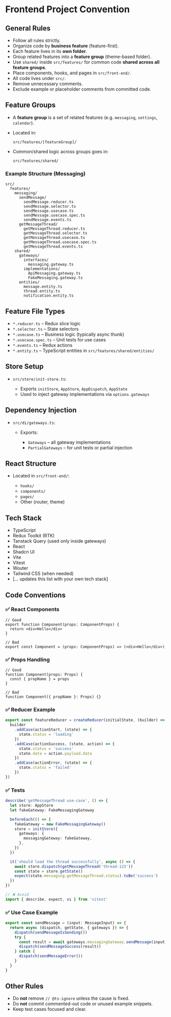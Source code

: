 
# Frontend Project Convention

## General Rules

* Follow all rules strictly.
* Organize code by **business feature** (feature-first).
* Each feature lives in its **own folder**.
* Group related features into a **feature group** (theme-based folder).
* Use `shared/` inside `src/features/` for common code **shared across all feature groups**.
* Place components, hooks, and pages in `src/front-end/`.
* All code lives under `src/`.
* Remove unnecessary comments.
* Exclude example or placeholder comments from committed code.

## Feature Groups

* A **feature group** is a set of related features (e.g. `messaging`, `settings`, `calendar`).
* Located in:

  ```
  src/features/[featureGroup]/
  ```
* Common/shared logic across groups goes in:

  ```
  src/features/shared/
  ```


### Example Structure (Messaging)

```
src/
  features/
    messaging/
      sendMessage/
        sendMessage.reducer.ts
        sendMessage.selector.ts
        sendMessage.usecase.ts
        sendMessage.usecase.spec.ts
        sendMessage.events.ts
      getMessageThread/
        getMessageThread.reducer.ts
        getMessageThread.selector.ts
        getMessageThread.usecase.ts
        getMessageThread.usecase.spec.ts
        getMessageThread.events.ts
    shared/
      gateways/
        interfaces/
          messaging.gateway.ts
        implementations/
          ApiMessaging.gateway.ts
          FakeMessaging.gateway.ts
      entities/
        message.entity.ts
        thread.entity.ts
        notification.entity.ts
```

## Feature File Types

* `*.reducer.ts` – Redux slice logic
* `*.selector.ts` – State selectors
* `*.usecase.ts` – Business logic (typically async thunk)
* `*.usecase.spec.ts` – Unit tests for use cases
* `*.events.ts` – Redux actions
* `*.entity.ts` – TypeScript entities in `src/features/shared/entities/`


## Store Setup

* `src/store/init-store.ts`:

  * Exports `initStore`, `AppStore`, `AppDispatch`, `AppState`
  * Used to inject gateway implementations via `options.gateways`

## Dependency Injection

* `src/di/gateways.ts`:

  * Exports:

    * `Gateways` – all gateway implementations
    * `PartialGateways` – for unit tests or partial injection


## React Structure

* Located in `src/front-end/`:

  * `hooks/`
  * `components/`
  * `pages/`
  * Other (router, theme)

##  Tech Stack

* TypeScript
* Redux Toolkit (RTK)
* Tanstack Query (used only inside gateways)
* React
* Shadcn UI
* Vite
* Vitest
* Wouter
* Tailwind CSS (when needed)
* [... updates this list with your own tech stack]

## Code Conventions

### ✅ React Components

```tsx
// Good
export function Component(props: ComponentProps) {
  return <div>Hello</div>
}

// Bad
export const Component = (props: ComponentProps) => (<div>Hello</div>)
```

### ✅ Props Handling

```tsx
// Good
function Component(props: Props) {
  const { propName } = props
}

// Bad
function Component({ propName }: Props) {}
```

### ✅ Reducer Example

```ts
export const featureReducer = createReducer(initialState, (builder) => {
  builder
    .addCase(actionStart, (state) => {
      state.status = 'loading'
    })
    .addCase(actionSuccess, (state, action) => {
      state.status = 'success'
      state.data = action.payload.data
    })
    .addCase(actionError, (state) => {
      state.status = 'failed'
    })
})
```

### ✅ Tests

```ts
describe('getMessageThread use-case', () => {
  let store: AppStore
  let fakeGateway: FakeMessagingGateway

  beforeEach(() => {
    fakeGateway = new FakeMessagingGateway()
    store = initStore({
      gateways: {
        messagingGateway: fakeGateway,
      },
    })
  })

  it('should load the thread successfully', async () => {
    await store.dispatch(getMessageThread('thread-123'))
    const state = store.getState()
    expect(state.messaging.getMessageThread.status).toBe('success')
  })
})
```

```ts
// ❌ Avoid
import { describe, expect, vi } from 'vitest'
```

### ✅ Use Case Example

```ts
export const sendMessage = (input: MessageInput) => {
  return async (dispatch, getState, { gateways }) => {
    dispatch(sendMessageIsSending())
    try {
      const result = await gateways.messagingGateway.sendMessage(input)
      dispatch(sendMessageSuccess(result))
    } catch {
      dispatch(sendMessageError())
    }
  }
}
```

## Other Rules

* Do **not** remove `// @ts-ignore` unless the cause is fixed.
* Do **not** commit commented-out code or unused example snippets.
* Keep test cases focused and clear.

